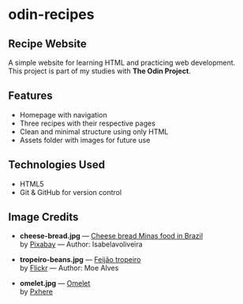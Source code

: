 # odin-recipes

## Recipe Website

A simple website for learning HTML and practicing web development.  
This project is part of my studies with **The Odin Project**.

## Features
- Homepage with navigation
- Three recipes with their respective pages
- Clean and minimal structure using only HTML
- Assets folder with images for future use

## Technologies Used
- HTML5
- Git & GitHub for version control

## Image Credits

- **cheese-bread.jpg** — [Cheese bread Minas food in Brazil](https://pixabay.com/photos/cheese-bread-minas-food-in-brazil-3759607/)  
  by [Pixabay](https://pixabay.com/) — Author: Isabelavoliveira  

- **tropeiro-beans.jpg** — [Feijão tropeiro](https://www.flickr.com/photos/mtl_mauricio/13023375823)  
  by [Flickr](https://www.flickr.com/) — Author: Moe Alves  

- **omelet.jpg** — [Omelet](https://pxhere.com/pt/photo/1075511)  
  by [Pxhere](https://pxhere.com/)  